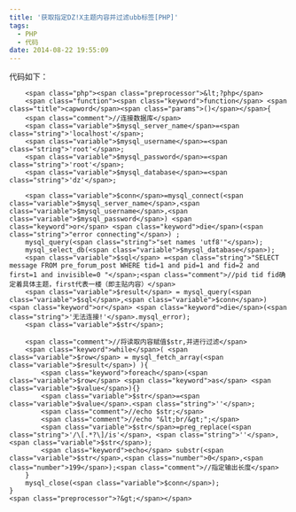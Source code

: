 ```yaml
---
title: '获取指定DZ!X主题内容并过滤ubb标签[PHP]'
tags:
  - PHP
  - 代码
date: 2014-08-22 19:55:09
---
```


代码如下：

        <span class="php"><span class="preprocessor">&lt;?php</span>
        <span class="function"><span class="keyword">function</span> <span class="title">capword</span><span class="params">()</span></span>{
        <span class="comment">//连接数据库</span>
        <span class="variable">$mysql_server_name</span>=<span class="string">'localhost'</span>; 
        <span class="variable">$mysql_username</span>=<span class="string">'root'</span>; 
        <span class="variable">$mysql_password</span>=<span class="string">'root'</span>;
        <span class="variable">$mysql_database</span>=<span class="string">'dz'</span>;

        <span class="variable">$conn</span>=mysql_connect(<span class="variable">$mysql_server_name</span>,<span class="variable">$mysql_username</span>,<span class="variable">$mysql_password</span>) <span class="keyword">or</span> <span class="keyword">die</span>(<span class="string">"error connecting"</span>) ; 
        mysql_query(<span class="string">"set names 'utf8'"</span>); 
        mysql_select_db(<span class="variable">$mysql_database</span>); 
        <span class="variable">$sql</span> =<span class="string">"SELECT message FROM pre_forum_post WHERE tid=1 and pid=1 and fid=2 and first=1 and invisible=0 "</span>;<span class="comment">//pid tid fid确定着具体主题，first代表一楼（即主贴内容）</span>
        <span class="variable">$result</span> = mysql_query(<span class="variable">$sql</span>,<span class="variable">$conn</span>) <span class="keyword">or</span> <span class="keyword">die</span>(<span class="string">'无法连接!'</span>.mysql_error);
        <span class="variable">$str</span>;

        <span class="comment">//将读取内容赋值$str,并进行过滤</span>
        <span class="keyword">while</span>( <span class="variable">$row</span> = mysql_fetch_array(<span class="variable">$result</span>) ){
            <span class="keyword">foreach</span>(<span class="variable">$row</span> <span class="keyword">as</span> <span class="variable">$value</span>){}
            <span class="variable">$str</span>=<span class="variable">$value</span>.<span class="string">''</span>;
            <span class="comment">//echo $str;</span>
            <span class="comment">//echo "&lt;br/&gt;";</span>
            <span class="variable">$str</span>=preg_replace(<span class="string">'/\[.*?\]/is'</span>, <span class="string">''</span>, <span class="variable">$str</span>);
            <span class="keyword">echo</span> substr(<span class="variable">$str</span>,<span class="number">0</span>,<span class="number">199</span>);<span class="comment">//指定输出长度</span>
        }   
        mysql_close(<span class="variable">$conn</span>);
    }
    <span class="preprocessor">?&gt;</span></span>
    